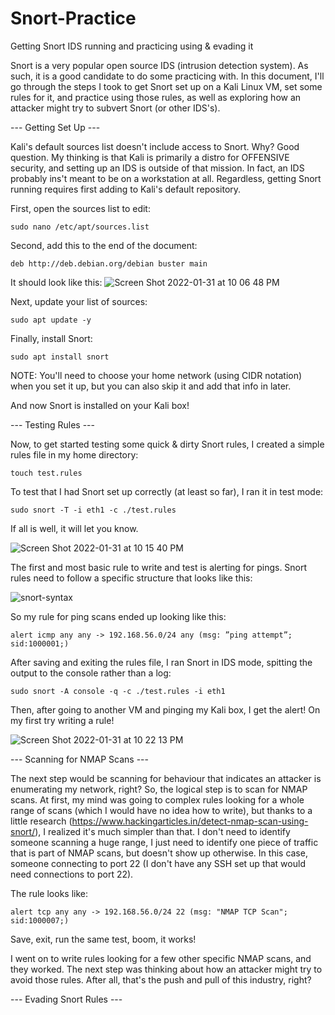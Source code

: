 # Snort-Practice
Getting Snort IDS running and practicing using &amp; evading it

Snort is a very popular open source IDS (intrusion detection system).  As such, it is a good candidate to do some practicing with. In this document, I'll go through the steps I took to get Snort set up on a Kali Linux VM, set some rules for it, and practice using those rules, as well as exploring how an attacker might try to subvert Snort (or other IDS's).

--- Getting Set Up ---

Kali's default sources list doesn't include access to Snort.  Why? Good question. My thinking is that Kali is primarily a distro for OFFENSIVE security, and setting up an IDS is outside of that mission.  In fact, an IDS probably ins't meant to be on a workstation at all.  Regardless, getting Snort running requires first adding to Kali's default repository.

First, open the sources list to edit:
```
sudo nano /etc/apt/sources.list
```

Second, add this to the end of the document:
```
deb http://deb.debian.org/debian buster main
```

It should look like this:
![Screen Shot 2022-01-31 at 10 06 48 PM](https://user-images.githubusercontent.com/91093176/151915644-c628e3d5-044a-4f4c-9d2a-c44ee2c886f7.png)

Next, update your list of sources:
```
sudo apt update -y
```

Finally, install Snort:
```
sudo apt install snort
```
NOTE: You'll need to choose your home network (using CIDR notation) when you set it up, but you can also skip it and add that info in later.

And now Snort is installed on your Kali box!


--- Testing Rules ---

Now, to get started testing some quick & dirty Snort rules, I created a simple rules file in my home directory:
```
touch test.rules
```

To test that I had Snort set up correctly (at least so far), I ran it in test mode:
```
sudo snort -T -i eth1 -c ./test.rules
```

If all is well, it will let you know.

![Screen Shot 2022-01-31 at 10 15 40 PM](https://user-images.githubusercontent.com/91093176/151916299-d09ff6c5-bfdd-41d5-99a3-7704c6fb279c.png)


The first and most basic rule to write and test is alerting for pings.  Snort rules need to follow a specific structure that looks like this:

![snort-syntax](https://user-images.githubusercontent.com/91093176/151916459-5948f0fb-edff-4856-9418-ce94ab4e1657.png)

So my rule for ping scans ended up looking like this:

```
alert icmp any any -> 192.168.56.0/24 any (msg: ”ping attempt”; sid:1000001;)
```

After saving and exiting the rules file, I ran Snort in IDS mode, spitting the output to the console rather than a log:

```
sudo snort -A console -q -c ./test.rules -i eth1
```

Then, after going to another VM and pinging my Kali box, I get the alert!  On my first try writing a rule! 

![Screen Shot 2022-01-31 at 10 22 13 PM](https://user-images.githubusercontent.com/91093176/151916857-384e683d-03f0-4765-933f-93f7a3ee3c34.png)

--- Scanning for NMAP Scans ---

The next step would be scanning for behaviour that indicates an attacker is enumerating my network, right?  So, the logical step is to scan for NMAP scans.  At first, my mind was going to complex rules looking for a whole range of scans (which I would have no idea how to write), but thanks to a little research (https://www.hackingarticles.in/detect-nmap-scan-using-snort/), I realized it's much simpler than that. I don't need to identify someone scanning a huge range, I just need to identify one piece of traffic that is part of NMAP scans, but doesn't show up otherwise.  In this case, someone connecting to port 22 (I don't have any SSH set up that would need connections to port 22).

The rule looks like:

```
alert tcp any any -> 192.168.56.0/24 22 (msg: "NMAP TCP Scan"; sid:1000007;)
```

Save, exit, run the same test, boom, it works!

I went on to write rules looking for a few other specific NMAP scans, and they worked. The next step was thinking about how an attacker might try to avoid those rules. After all, that's the push and pull of this industry, right? 

--- Evading Snort Rules --- 

